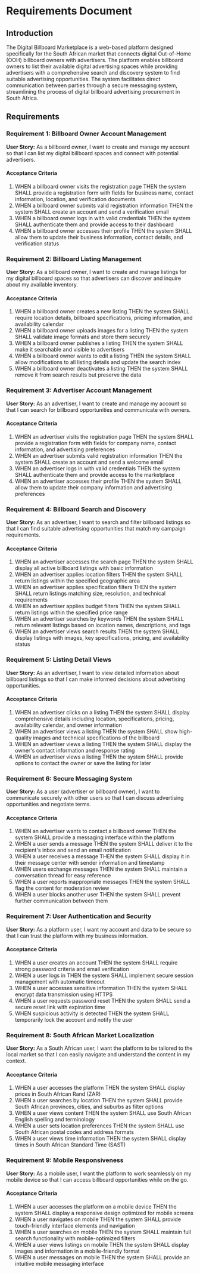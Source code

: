 # Requirements Document

## Introduction

The Digital Billboard Marketplace is a web-based platform designed specifically for the South African market that connects digital Out-of-Home (OOH) billboard owners with advertisers. The platform enables billboard owners to list their available digital advertising spaces while providing advertisers with a comprehensive search and discovery system to find suitable advertising opportunities. The system facilitates direct communication between parties through a secure messaging system, streamlining the process of digital billboard advertising procurement in South Africa.

## Requirements

### Requirement 1: Billboard Owner Account Management

**User Story:** As a billboard owner, I want to create and manage my account so that I can list my digital billboard spaces and connect with potential advertisers.

#### Acceptance Criteria

1. WHEN a billboard owner visits the registration page THEN the system SHALL provide a registration form with fields for business name, contact information, location, and verification documents
2. WHEN a billboard owner submits valid registration information THEN the system SHALL create an account and send a verification email
3. WHEN a billboard owner logs in with valid credentials THEN the system SHALL authenticate them and provide access to their dashboard
4. WHEN a billboard owner accesses their profile THEN the system SHALL allow them to update their business information, contact details, and verification status

### Requirement 2: Billboard Listing Management

**User Story:** As a billboard owner, I want to create and manage listings for my digital billboard spaces so that advertisers can discover and inquire about my available inventory.

#### Acceptance Criteria

1. WHEN a billboard owner creates a new listing THEN the system SHALL require location details, billboard specifications, pricing information, and availability calendar
2. WHEN a billboard owner uploads images for a listing THEN the system SHALL validate image formats and store them securely
3. WHEN a billboard owner publishes a listing THEN the system SHALL make it searchable and visible to advertisers
4. WHEN a billboard owner wants to edit a listing THEN the system SHALL allow modifications to all listing details and update the search index
5. WHEN a billboard owner deactivates a listing THEN the system SHALL remove it from search results but preserve the data

### Requirement 3: Advertiser Account Management

**User Story:** As an advertiser, I want to create and manage my account so that I can search for billboard opportunities and communicate with owners.

#### Acceptance Criteria

1. WHEN an advertiser visits the registration page THEN the system SHALL provide a registration form with fields for company name, contact information, and advertising preferences
2. WHEN an advertiser submits valid registration information THEN the system SHALL create an account and send a welcome email
3. WHEN an advertiser logs in with valid credentials THEN the system SHALL authenticate them and provide access to the marketplace
4. WHEN an advertiser accesses their profile THEN the system SHALL allow them to update their company information and advertising preferences

### Requirement 4: Billboard Search and Discovery

**User Story:** As an advertiser, I want to search and filter billboard listings so that I can find suitable advertising opportunities that match my campaign requirements.

#### Acceptance Criteria

1. WHEN an advertiser accesses the search page THEN the system SHALL display all active billboard listings with basic information
2. WHEN an advertiser applies location filters THEN the system SHALL return listings within the specified geographic area
3. WHEN an advertiser applies specification filters THEN the system SHALL return listings matching size, resolution, and technical requirements
4. WHEN an advertiser applies budget filters THEN the system SHALL return listings within the specified price range
5. WHEN an advertiser searches by keywords THEN the system SHALL return relevant listings based on location names, descriptions, and tags
6. WHEN an advertiser views search results THEN the system SHALL display listings with images, key specifications, pricing, and availability status

### Requirement 5: Listing Detail Views

**User Story:** As an advertiser, I want to view detailed information about billboard listings so that I can make informed decisions about advertising opportunities.

#### Acceptance Criteria

1. WHEN an advertiser clicks on a listing THEN the system SHALL display comprehensive details including location, specifications, pricing, availability calendar, and owner information
2. WHEN an advertiser views a listing THEN the system SHALL show high-quality images and technical specifications of the billboard
3. WHEN an advertiser views a listing THEN the system SHALL display the owner's contact information and response rating
4. WHEN an advertiser views a listing THEN the system SHALL provide options to contact the owner or save the listing for later

### Requirement 6: Secure Messaging System

**User Story:** As a user (advertiser or billboard owner), I want to communicate securely with other users so that I can discuss advertising opportunities and negotiate terms.

#### Acceptance Criteria

1. WHEN an advertiser wants to contact a billboard owner THEN the system SHALL provide a messaging interface within the platform
2. WHEN a user sends a message THEN the system SHALL deliver it to the recipient's inbox and send an email notification
3. WHEN a user receives a message THEN the system SHALL display it in their message center with sender information and timestamp
4. WHEN users exchange messages THEN the system SHALL maintain a conversation thread for easy reference
5. WHEN a user reports inappropriate messages THEN the system SHALL flag the content for moderation review
6. WHEN a user blocks another user THEN the system SHALL prevent further communication between them

### Requirement 7: User Authentication and Security

**User Story:** As a platform user, I want my account and data to be secure so that I can trust the platform with my business information.

#### Acceptance Criteria

1. WHEN a user creates an account THEN the system SHALL require strong password criteria and email verification
2. WHEN a user logs in THEN the system SHALL implement secure session management with automatic timeout
3. WHEN a user accesses sensitive information THEN the system SHALL encrypt data transmission using HTTPS
4. WHEN a user requests password reset THEN the system SHALL send a secure reset link with expiration time
5. WHEN suspicious activity is detected THEN the system SHALL temporarily lock the account and notify the user

### Requirement 8: South African Market Localization

**User Story:** As a South African user, I want the platform to be tailored to the local market so that I can easily navigate and understand the content in my context.

#### Acceptance Criteria

1. WHEN a user accesses the platform THEN the system SHALL display prices in South African Rand (ZAR)
2. WHEN a user searches by location THEN the system SHALL provide South African provinces, cities, and suburbs as filter options
3. WHEN a user views content THEN the system SHALL use South African English spelling and terminology
4. WHEN a user sets location preferences THEN the system SHALL use South African postal codes and address formats
5. WHEN a user views time information THEN the system SHALL display times in South African Standard Time (SAST)

### Requirement 9: Mobile Responsiveness

**User Story:** As a mobile user, I want the platform to work seamlessly on my mobile device so that I can access billboard opportunities while on the go.

#### Acceptance Criteria

1. WHEN a user accesses the platform on a mobile device THEN the system SHALL display a responsive design optimized for mobile screens
2. WHEN a user navigates on mobile THEN the system SHALL provide touch-friendly interface elements and navigation
3. WHEN a user searches on mobile THEN the system SHALL maintain full search functionality with mobile-optimized filters
4. WHEN a user views listings on mobile THEN the system SHALL display images and information in a mobile-friendly format
5. WHEN a user messages on mobile THEN the system SHALL provide an intuitive mobile messaging interface
